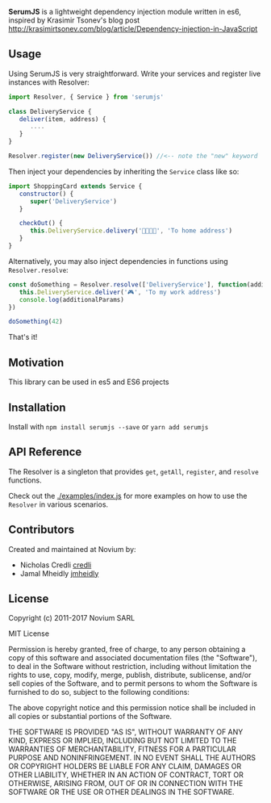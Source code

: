 **SerumJS** is a lightweight dependency injection module written in es6, inspired by Krasimir Tsonev's blog post http://krasimirtsonev.com/blog/article/Dependency-injection-in-JavaScript

## Usage

Using SerumJS is very straightforward. Write your services and register live instances with Resolver:
```JavaScript
import Resolver, { Service } from 'serumjs'

class DeliveryService {
   deliver(item, address) {
      ....
   }
}

Resolver.register(new DeliveryService()) //<-- note the "new" keyword
```

Then inject your dependencies by inheriting the `Service` class like so:
```JavaScript
import ShoppingCard extends Service {
   constructor() {
      super('DeliveryService')
   }

   checkOut() {
      this.DeliveryService.delivery('🍪🍪🍪🍪', 'To home address')
   }
}
```

Alternatively, you may also inject dependencies in functions using `Resolver.resolve`:
```JavaScript
const doSomething = Resolver.resolve(['DeliveryService'], function(additionalParams) {
   this.DeliveryService.deliver('🎮', 'To my work address')
   console.log(additionalParams)
})

doSomething(42)
```

That's it!

## Motivation

This library can be used in es5 and ES6 projects

## Installation

Install with `npm install serumjs --save` or `yarn add serumjs`

## API Reference

The Resolver is a singleton that provides `get`, `getAll`, `register`, and `resolve` functions.

Check out the [./examples/index.js](https://github.com/noviumcollective/serumjs/blob/master/examples/index.js) for more examples on how to use the `Resolver` in various scenarios.

## Contributors

Created and maintained at Novium by:
- Nicholas Credli [credli](https://github.com/credli)
- Jamal Mheidly [jmheidly](https://github.com/jmheidly)

## License

Copyright (c) 2011-2017 Novium SARL

MIT License

Permission is hereby granted, free of charge, to any person obtaining
a copy of this software and associated documentation files (the
"Software"), to deal in the Software without restriction, including
without limitation the rights to use, copy, modify, merge, publish,
distribute, sublicense, and/or sell copies of the Software, and to
permit persons to whom the Software is furnished to do so, subject to
the following conditions:

The above copyright notice and this permission notice shall be
included in all copies or substantial portions of the Software.

THE SOFTWARE IS PROVIDED "AS IS", WITHOUT WARRANTY OF ANY KIND,
EXPRESS OR IMPLIED, INCLUDING BUT NOT LIMITED TO THE WARRANTIES OF
MERCHANTABILITY, FITNESS FOR A PARTICULAR PURPOSE AND
NONINFRINGEMENT. IN NO EVENT SHALL THE AUTHORS OR COPYRIGHT HOLDERS BE
LIABLE FOR ANY CLAIM, DAMAGES OR OTHER LIABILITY, WHETHER IN AN ACTION
OF CONTRACT, TORT OR OTHERWISE, ARISING FROM, OUT OF OR IN CONNECTION
WITH THE SOFTWARE OR THE USE OR OTHER DEALINGS IN THE SOFTWARE.
